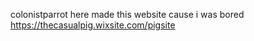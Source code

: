 

<!---
colonistparrot/colonistparrot is a ✨ special ✨ repository because its `README.md` (this file) appears on your GitHub profile.
You can click the Preview link to take a look at your changes.
--->
colonistparrot here
made this website cause i was bored https://thecasualpig.wixsite.com/pigsite
